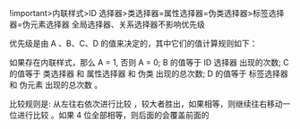 !important>内联样式>ID 选择器>类选择器=属性选择器=伪类选择器>标签选择器=伪元素选择器
全局选择器、关系选择器不影响优先级

优先级是由 A 、B、C、D 的值来决定的，其中它们的值计算规则如下：

如果存在内联样式，那么 A = 1, 否则 A = 0;
B 的值等于 ID 选择器 出现的次数;
C 的值等于 类选择器 和 属性选择器 和 伪类 出现的总次数;
D 的值等于 标签选择器 和 伪元素 出现的总次数 。

比较规则是: 从左往右依次进行比较 ，较大者胜出，如果相等，则继续往右移动一位进行比较 。如果 4 位全部相等，则后面的会覆盖前面的
